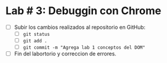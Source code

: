 # Lab # 3: Debuggin con Chrome



* [ ] Subir los cambios realizados al repositorio en GitHub:
  * [ ] `git status`
  * [ ] `git add .`
  * [ ] `git commit -m "Agrega lab 1 conceptos del DOM"`
* [ ] Fin del labortorio y correccion de errores.   